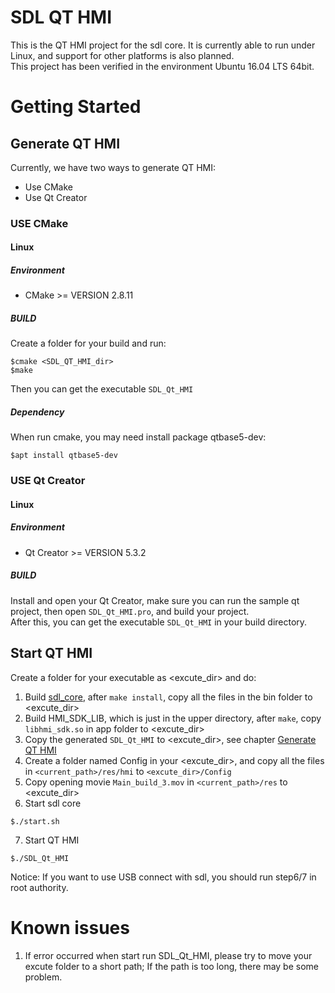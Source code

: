 # SDL QT HMI

This is the QT HMI project for the sdl core. It is currently able to run under Linux, and support for other platforms is also planned.<br>
This project has been verified in the environment Ubuntu 16.04 LTS 64bit.

# Getting Started

## Generate QT HMI

Currently, we have two ways to generate QT HMI:
  * Use CMake
  * Use Qt Creator

### USE CMake
#### Linux
##### Environment
* CMake >= VERSION 2.8.11
##### BUILD
Create a folder for your build and run:
```shell
$cmake <SDL_QT_HMI_dir>
$make
```
Then you can get the executable `SDL_Qt_HMI`

##### Dependency
When run cmake, you may need install package qtbase5-dev:
```shell
$apt install qtbase5-dev
```

### USE Qt Creator
#### Linux
##### Environment
* Qt Creator >= VERSION 5.3.2
##### BUILD
Install and open your Qt Creator, make sure you can run the sample qt project, then open `SDL_Qt_HMI.pro`, and build your project.<br>
After this, you can get the executable `SDL_Qt_HMI` in your build directory.


## Start QT HMI
Create a folder for your executable as <excute_dir> and do:
  1. Build [sdl_core](https://github.com/smartdevicelink/sdl_core), after `make install`, copy all the files in the bin folder to <excute_dir>
  2. Build HMI_SDK_LIB, which is just in the upper directory, after `make`, copy `libhmi_sdk.so` in app folder to <excute_dir>
  3. Copy the generated `SDL_Qt_HMI` to <excute_dir>, see chapter [Generate QT HMI](#generate-qt-hmi)
  4. Create a folder named Config in your <excute_dir>, and copy all the files in `<current_path>/res/hmi` to `<excute_dir>/Config`
  5. Copy opening movie `Main_build_3.mov` in `<current_path>/res` to <excute_dir>
  6. Start sdl core
```shell
$./start.sh
```
  7. Start QT HMI
```shell
$./SDL_Qt_HMI 
```

Notice: If you want to use USB connect with sdl, you should run step6/7 in root authority.


# Known issues

  1. If error occurred when start run SDL_Qt_HMI, please try to move your excute folder to a short path; If the path is too long, there may be some problem.







